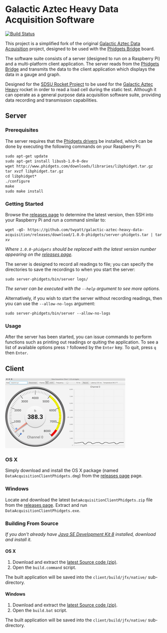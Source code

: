 # Galactic Aztec Heavy Data Acquisition Software
[![Build Status](https://travis-ci.org/twyatt/galactic-aztec-heavy-data-acquisition.svg?branch=phidgets)](https://travis-ci.org/twyatt/galactic-aztec-heavy-data-acquisition)


This project is a simplified fork of the original [Galactic Aztec Data Acquisition] project, designed to be used with the [Phidgets Bridge] board.

The software suite consists of a server (designed to run on a Raspberry Pi) and a multi-platform client application. The server reads from the [Phidgets Bridge] and transmits the data to the client application which displays the data in a gauge and graph.

Designed for the [SDSU Rocket Project] to be used for the [Galactic Aztec Heavy] rocket in order to read a load cell during the static test. Although it can operate as a general purpose data acquisition software suite, providing data recording and transmission capabilities.


## Server

### Prerequisites

The server requires that the [Phidgets drivers] be installed, which can be done by executing the following commands on your Raspberry Pi:
```
sudo apt-get update
sudo apt-get install libusb-1.0-0-dev
wget http://www.phidgets.com/downloads/libraries/libphidget.tar.gz
tar xvzf libphidget.tar.gz
cd libphidget*
./configure
make
sudo make install
```

### Getting Started

Browse the [releases page] to determine the latest version, then SSH into your Raspberry Pi and run a command similar to:
```
wget -qO- https://github.com/twyatt/galactic-aztec-heavy-data-acquisition/releases/download/1.0.0-phidgets/server-phidgets.tar | tar xv
```
_Where `1.0.0-phidgets` should be replaced with the latest version number appearing on the [releases page]._

The server is designed to record all readings to file; you can specify the directories to save the recordings to when you start the server:
```
sudo server-phidgets/bin/server logs/
```
_The server can be executed with the `--help` argument to see more options._

Alternatively, if you wish to start the server without recording readings, then you can use the `--allow-no-logs` argument:
```
sudo server-phidgets/bin/server --allow-no-logs
```

### Usage

After the server has been started, you can issue commands to perform functions such as printing out readings or quiting the application. To see a list of available options press `?` followed by the `Enter` key. To quit, press `q` then `Enter`.


## Client

[![Client Gauges Screenshot](artwork/thumb_client.png?raw=true)](artwork/client.png?raw=true)

### OS X

Simply download and install the OS X package (named `DataAcquisitionClientPhidgets.dmg`) from the [releases page] page.

### Windows

Locate and download the latest `DataAcquisitionClientPhidgets.zip` file from the [releases page]. Extract and run `DataAcquisitionClientPhidgets.exe`.

### Building From Source

_If you don't already have [Java SE Development Kit 8] installed, download and install it._

#### OS X

1. Download and extract the [latest Source code (zip)].
1. Open the `build.command` script.

The built application will be saved into the `client/build/jfx/native/` sub-directory.

#### Windows

1. Download and extract the [latest Source code (zip)].
1. Open the `build.bat` script.

The built application will be saved into the `client/build/jfx/native/` sub-directory.


[Galactic Aztec Data Acquisition]: https://github.com/twyatt/galactic-aztec-data-acquisition
[Phidgets Bridge]: http://www.phidgets.com/products.php?product_id=1046
[SDSU Rocket Project]: http://rocket.sdsu.edu/
[Galactic Aztec Heavy]: http://rocket.sdsu.edu/rockets#galactic-aztec-heavy
[Phidgets drivers]: http://www.phidgets.com/docs/OS_-_Linux#Installing
[releases page]: https://github.com/twyatt/galactic-aztec-heavy-data-acquisition/releases
[Java SE Development Kit 8]: http://www.oracle.com/technetwork/java/javase/downloads/jdk8-downloads-2133151.html
[latest Source code (zip)]: https://github.com/twyatt/galactic-aztec-heavy-data-acquisition/zipball/master